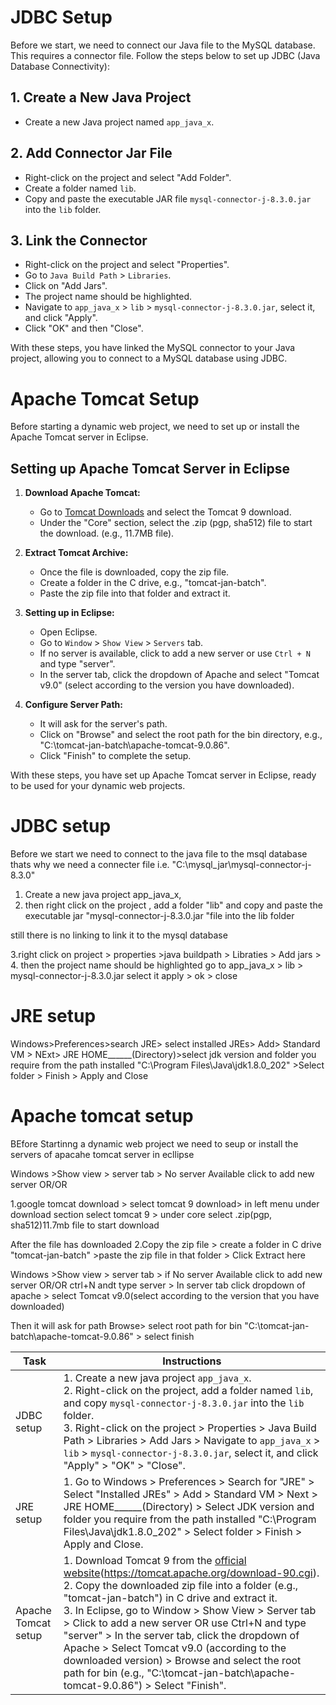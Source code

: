# JDBC Setup

Before we start, we need to connect our Java file to the MySQL database. This requires a connector file. Follow the steps below to set up JDBC (Java Database Connectivity):

## 1. Create a New Java Project
   - Create a new Java project named `app_java_x`.

## 2. Add Connector Jar File
   - Right-click on the project and select "Add Folder".
   - Create a folder named `lib`.
   - Copy and paste the executable JAR file `mysql-connector-j-8.3.0.jar` into the `lib` folder.

## 3. Link the Connector
   - Right-click on the project and select "Properties".
   - Go to `Java Build Path` > `Libraries`.
   - Click on "Add Jars".
   - The project name should be highlighted.
   - Navigate to `app_java_x` > `lib` > `mysql-connector-j-8.3.0.jar`, select it, and click "Apply".
   - Click "OK" and then "Close".

With these steps, you have linked the MySQL connector to your Java project, allowing you to connect to a MySQL database using JDBC.
# Apache Tomcat Setup

Before starting a dynamic web project, we need to set up or install the Apache Tomcat server in Eclipse.

## Setting up Apache Tomcat Server in Eclipse

1. **Download Apache Tomcat:**
   - Go to [Tomcat Downloads](https://tomcat.apache.org/download-90.cgi) and select the Tomcat 9 download.
   - Under the "Core" section, select the .zip (pgp, sha512) file to start the download. (e.g., 11.7MB file).

2. **Extract Tomcat Archive:**
   - Once the file is downloaded, copy the zip file.
   - Create a folder in the C drive, e.g., "tomcat-jan-batch".
   - Paste the zip file into that folder and extract it. 

3. **Setting up in Eclipse:**
   - Open Eclipse.
   - Go to `Window` > `Show View` > `Servers` tab.
   - If no server is available, click to add a new server or use `Ctrl + N` and type "server".
   - In the server tab, click the dropdown of Apache and select "Tomcat v9.0" (select according to the version you have downloaded).

4. **Configure Server Path:**
   - It will ask for the server's path.
   - Click on "Browse" and select the root path for the bin directory, e.g., "C:\tomcat-jan-batch\apache-tomcat-9.0.86".
   - Click "Finish" to complete the setup.

With these steps, you have set up Apache Tomcat server in Eclipse, ready to be used for your dynamic web projects.







# JDBC setup
Before we start we need to connect to the java file to the msql database thats why we need a connecter file i.e. "C:\mysql_jar\mysql-connector-j-8.3.0" 
1. Create a new java project app_java_x,
2. then right click on the project , add a folder "lib" and copy and paste the executable jar "mysql-connector-j-8.3.0.jar "file into the lib folder

still there is no linking to link it to the mysql database

3.right click on project > properties >java buildpath > Libraties > Add jars > 
4. then the project name should be highlighted go to 
app_java_x > lib > mysql-connector-j-8.3.0.jar select it apply > ok > close


# JRE setup
Windows>Preferences>search JRE> select installed JREs> Add> Standard VM > NExt> JRE HOME______(Directory)>select jdk version and folder you require from the path installed
"C:\Program Files\Java\jdk1.8.0_202" >Select folder > Finish > Apply and Close


# Apache tomcat setup 

BEfore Startinng a dynamic web project we need to seup or install the servers of apacahe tomcat server in ecllipse

Windows >Show view > server tab > No server Available click to add new server OR/OR


1.google tomcat download > select tomcat 9 download> in left menu under download section select tomcat 9 > under core select .zip(pgp, sha512)11.7mb file to start download

After the file has downloaded
2.Copy the zip file > create a folder in C drive "tomcat-jan-batch" >paste the zip file in that folder > Click Extract here 


Windows >Show view > server tab > if No server Available click to add new server OR/OR ctrl+N andt type server > In server tab click dropdown of apache > select Tomcat v9.0(select according  to the version that you have downloaded)

Then it will ask for path 
Browse> select root path for bin "C:\tomcat-jan-batch\apache-tomcat-9.0.86" > select finish



| Task              | Instructions                                                                                                                                                            |
|-------------------|-------------------------------------------------------------------------------------------------------------------------------------------------------------------------|
| JDBC setup        | 1. Create a new java project `app_java_x`. <br> 2. Right-click on the project, add a folder named `lib`, and copy `mysql-connector-j-8.3.0.jar` into the `lib` folder. <br> 3. Right-click on the project > Properties > Java Build Path > Libraries > Add Jars > Navigate to `app_java_x` > `lib` > `mysql-connector-j-8.3.0.jar`, select it, and click "Apply" > "OK" > "Close". |
| JRE setup         | 1. Go to Windows > Preferences > Search for "JRE" > Select "Installed JREs" > Add > Standard VM > Next > JRE HOME______(Directory) > Select JDK version and folder you require from the path installed "C:\Program Files\Java\jdk1.8.0_202" > Select folder > Finish > Apply and Close. |
| Apache Tomcat setup | 1. Download Tomcat 9 from the [official website](https://tomcat.apache.org/download-90.cgi)(https://tomcat.apache.org/download-90.cgi). <br> 2. Copy the downloaded zip file into a folder (e.g., "tomcat-jan-batch") in C drive and extract it. <br> 3. In Eclipse, go to Window > Show View > Server tab > Click to add a new server OR use Ctrl+N and type "server" > In the server tab, click the dropdown of Apache > Select Tomcat v9.0 (according to the downloaded version) > Browse and select the root path for bin (e.g., "C:\tomcat-jan-batch\apache-tomcat-9.0.86") > Select "Finish". |












